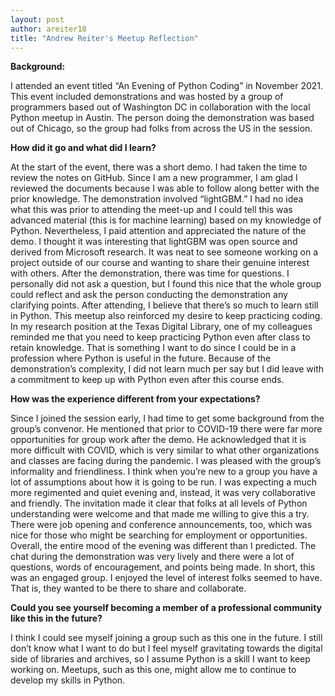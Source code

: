 ```yaml
---
layout: post
author: areiter18
title: "Andrew Reiter's Meetup Reflection"
---
```

 
<b>Background:</b>

I attended an event titled “An Evening of Python Coding” in November 2021.  This event included demonstrations and was hosted by a group of programmers based out of Washington DC in collaboration with the local Python meetup in Austin. The person doing the demonstration was based out of Chicago, so the group had folks from across the US in the session. 

<b>How did it go and what did I learn?</b> 

At the start of the event, there was a short demo. I had taken the time to review the notes on GitHub. Since I am a new programmer, I am glad I reviewed the documents because I was able to follow along better with the prior knowledge. The demonstration involved “lightGBM.” I had no idea what this was prior to attending the meet-up and I could tell this was advanced material (this is for machine learning) based on my knowledge of Python. Nevertheless, I paid attention and appreciated the nature of the demo. I thought it was interesting that lightGBM was open source and derived from Microsoft research. It was neat to see someone working on a project outside of our course and wanting to share their genuine interest with others. After the demonstration, there was time for questions. I personally did not ask a question, but I found this nice that the whole group could reflect and ask the person conducting the demonstration any clarifying points. After attending, I believe that there’s so much to learn still in Python. This meetup also reinforced my desire to keep practicing coding.  In my research position at the Texas Digital Library, one of my colleagues reminded me that you need to keep practicing Python even after class to retain knowledge. That is something I want to do since I could be in a profession where Python is useful in the future. Because of the demonstration’s complexity, I did not learn much per say but I did leave with a commitment to keep up with Python even after this course ends. 

<b>How was the experience different from your expectations?</b>

Since I joined the session early, I had time to get some background from the group’s convenor. He mentioned that prior to COVID-19 there were far more opportunities for group work after the demo. He acknowledged that it is more difficult with COVID, which is very similar to what other organizations and classes are facing during the pandemic. I was pleased with the group’s informality and friendliness. I think when you’re new to a group you have a lot of assumptions about how it is going to be run. I was expecting a much more regimented and quiet evening and, instead, it was very collaborative and friendly. The invitation made it clear that folks at all levels of Python understanding were welcome and that made me willing to give this a try. There were job opening and conference announcements, too, which was nice for those who might be searching for employment or opportunities. Overall, the entire mood of the evening was different than I predicted. The chat during the demonstration was very lively and there were a lot of questions, words of encouragement, and points being made. In short, this was an engaged group. I enjoyed the level of interest folks seemed to have. That is, they wanted to be there to share and collaborate. 

<b>Could you see yourself becoming a member of a professional community like this in the future?</b>

I think I could see myself joining a group such as this one in the future. I still don’t know what I want to do but I feel myself gravitating towards the digital side of libraries and archives, so I assume Python is a skill I want to keep working on. Meetups, such as this one, might allow me to continue to develop my skills in Python. 

